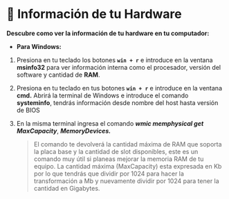 # 🔎 Información de tu Hardware

**Descubre como ver la información de tu hardware en tu computador:**

- **Para Windows:**

1. Presiona en tu teclado los botones **`win + r`** e introduce en la ventana **msinfo32** para ver información interna como el procesador, versión del software y cantidad de **RAM**.

2. Presiona en tu teclado en tus botones **`win + r`** e introduce en la ventana **cmd.**
    Abrirá la terminal de Windows e introduce el comando **systeminfo**, tendrás información desde nombre del host hasta versión de BIOS
    
3. En la misma terminal ingresa el comando ***wmic memphysical get MaxCapacity***, ***MemoryDevices.*** 
    
    > El comando te devolverá la cantidad máxima de RAM que soporta la placa base y la cantidad de slot disponibles, este es un comando muy útil si planeas mejorar la memoria RAM de tu equipo. La cantidad máxima (MaxCapacity) esta expresada en Kb por lo que tendrás que dividir por 1024 para hacer la transformación a Mb y nuevamente dividir por 1024 para tener la cantidad en Gigabytes.
